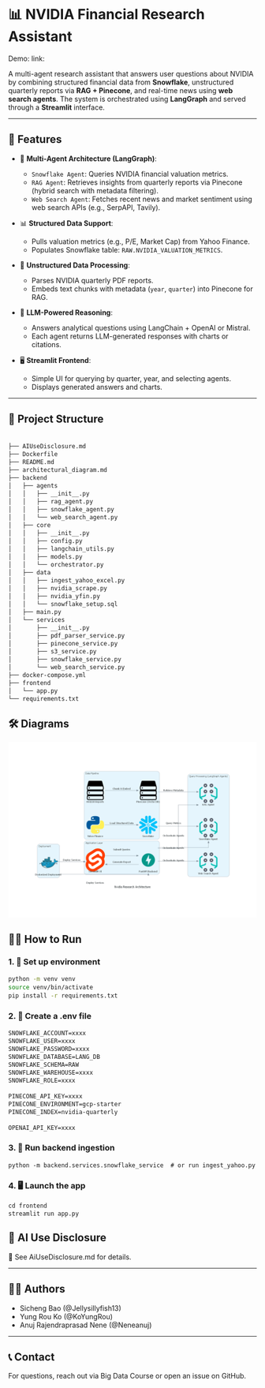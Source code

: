 # 📊 NVIDIA Financial Research Assistant

Demo:
link:

A multi-agent research assistant that answers user questions about NVIDIA by combining structured financial data from **Snowflake**, unstructured quarterly reports via **RAG + Pinecone**, and real-time news using **web search agents**. The system is orchestrated using **LangGraph** and served through a **Streamlit** interface.

---

## 🚀 Features

- 🤖 **Multi-Agent Architecture (LangGraph)**:
  - `Snowflake Agent`: Queries NVIDIA financial valuation metrics.
  - `RAG Agent`: Retrieves insights from quarterly reports via Pinecone (hybrid search with metadata filtering).
  - `Web Search Agent`: Fetches recent news and market sentiment using web search APIs (e.g., SerpAPI, Tavily).

- 📊 **Structured Data Support**:
  - Pulls valuation metrics (e.g., P/E, Market Cap) from Yahoo Finance.
  - Populates Snowflake table: `RAW.NVIDIA_VALUATION_METRICS`.

- 📄 **Unstructured Data Processing**:
  - Parses NVIDIA quarterly PDF reports.
  - Embeds text chunks with metadata (`year`, `quarter`) into Pinecone for RAG.

- 🧠 **LLM-Powered Reasoning**:
  - Answers analytical questions using LangChain + OpenAI or Mistral.
  - Each agent returns LLM-generated responses with charts or citations.

- 🖥️ **Streamlit Frontend**:
  - Simple UI for querying by quarter, year, and selecting agents.
  - Displays generated answers and charts.

---

## 📂 Project Structure
```plaintext

├── AIUseDisclosure.md
├── Dockerfile
├── README.md
├── architectural_diagram.md
├── backend
│   ├── agents
│   │   ├── __init__.py
│   │   ├── rag_agent.py
│   │   ├── snowflake_agent.py
│   │   └── web_search_agent.py
│   ├── core
│   │   ├── __init__.py
│   │   ├── config.py
│   │   ├── langchain_utils.py
│   │   ├── models.py
│   │   └── orchestrator.py
│   ├── data
│   │   ├── ingest_yahoo_excel.py
│   │   ├── nvidia_scrape.py
│   │   ├── nvidia_yfin.py
│   │   └── snowflake_setup.sql
│   ├── main.py
│   └── services
│       ├── __init__.py
│       ├── pdf_parser_service.py
│       ├── pinecone_service.py
│       ├── s3_service.py
│       ├── snowflake_service.py
│       └── web_search_service.py
├── docker-compose.yml
├── frontend
│   └── app.py
└── requirements.txt
```

## **🛠️ Diagrams**
![Alt Text](nvidia_research_architecture.png)

## 🧑‍💻 How to Run

### 1. 🔧 Set up environment

```bash
python -m venv venv
source venv/bin/activate
pip install -r requirements.txt
```

### 2. 📁 Create a .env file
```
SNOWFLAKE_ACCOUNT=xxxx
SNOWFLAKE_USER=xxxx
SNOWFLAKE_PASSWORD=xxxx
SNOWFLAKE_DATABASE=LANG_DB
SNOWFLAKE_SCHEMA=RAW
SNOWFLAKE_WAREHOUSE=xxxx
SNOWFLAKE_ROLE=xxxx

PINECONE_API_KEY=xxxx
PINECONE_ENVIRONMENT=gcp-starter
PINECONE_INDEX=nvidia-quarterly

OPENAI_API_KEY=xxxx
```

### 3. 🧪 Run backend ingestion

```
python -m backend.services.snowflake_service  # or run ingest_yahoo.py
```
### 4. 🖥️ Launch the app

```
cd frontend
streamlit run app.py
```

## **📌 AI Use Disclosure**

📄 See AiUseDisclosure.md for details.

---

## **👨‍💻 Authors**
* Sicheng Bao (@Jellysillyfish13)
* Yung Rou Ko (@KoYungRou)
* Anuj Rajendraprasad Nene (@Neneanuj)

---

## **📞 Contact**
For questions, reach out via Big Data Course or open an issue on GitHub.
